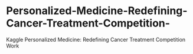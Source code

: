 # Personalized-Medicine-Redefining-Cancer-Treatment-Competition-
Kaggle Personalized Medicine: Redefining Cancer Treatment Competition Work 
